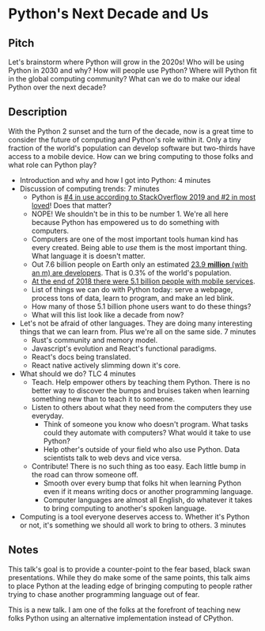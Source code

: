 # Python's Next Decade and Us

## Pitch
Let's brainstorm where Python will grow in the 2020s! Who will be using Python in 2030 and why? How will people use Python? Where will Python fit in the global computing community? What can we do to make our ideal Python over the next decade?

## Description
With the Python 2 sunset and the turn of the decade, now is a great time to consider the future of computing and Python's role within it. Only a tiny fraction of the world's population can develop software but two-thirds have access to a mobile device. How can we bring computing to those folks and what role can Python play?

* Introduction and why and how I got into Python: 4 minutes
* Discussion of computing trends: 7 minutes
  * Python is [#4 in use according to StackOverflow 2019 and #2 in most loved][1]! Does that matter?
  * NOPE! We shouldn't be in this to be number 1. We're all here because Python has empowered us to do something with computers.
  * Computers are one of the most important tools human kind has every created. Being able to *use* them is the most important thing. What language it is doesn't matter.
  * Out 7.6 billion people on Earth only an estimated [23.9 **million** (with an m) are developers][2]. That is 0.3% of the world's population.
  * [At the end of 2018 there were 5.1 billion people with mobile services][3].
  * List of things we can do with Python today: serve a webpage, process tons of data, learn to program, and make an led blink.
  * How many of those 5.1 billion phone users want to do these things?
  * What will this list look like a decade from now?
* Let's not be afraid of other languages. They are doing many interesting things that we can learn from. Plus we're all on the same side. 7 minutes
    * Rust's community and memory model.
    * Javascript's evolution and React's functional paradigms.
    * React's docs being translated.
    * React native actively slimming down it's core.
* What should we do? TLC 4 minutes
  * Teach. Help empower others by teaching them Python. There is no better way to discover the bumps and bruises taken when learning something new than to teach it to someone.
  * Listen to others about what they need from the computers they use everyday.
    * Think of someone you know who doesn't program. What tasks could they automate with computers? What would it take to use Python?
    * Help other's outside of your field who also use Python. Data scientists talk to web devs and vice versa.
  * Contribute! There is no such thing as too easy. Each little bump in the road can throw someone off.
    * Smooth over every bump that folks hit when learning Python even if it means writing docs or another programming language.
    * Computer languages are almost all English, do whatever it takes to bring computing to another's spoken language.
* Computing is a tool everyone deserves access to. Whether it's Python or not, it's something we should all work to bring to others. 3 minutes

[1]: https://insights.stackoverflow.com/survey/2019#technology-_-programming-scripting-and-markup-languages
[2]: https://evansdata.com/reports/viewRelease.php?reportID=9
[3]: https://www.gsmaintelligence.com/research/?file=b9a6e6202ee1d5f787cfebb95d3639c5&download

## Notes
This talk's goal is to provide a counter-point to the fear based, black swan presentations. While they do make some of the same points, this talk aims to place Python at the leading edge of bringing computing to people rather trying to chase another programming language out of fear.

This is a new talk. I am one of the folks at the forefront of teaching new folks Python using an alternative implementation instead of CPython.
